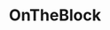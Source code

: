 ---
title: OnTheBlock
crosslinks:
- ExCons
- excons
- AskLEO
- shittyfoodporn
- CCW
- securityguards
---